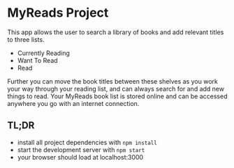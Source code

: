 # MyReads Project

This app allows the user to search a library of books and add relevant titles to three lists.

- Currently Reading
- Want To Read
- Read

Further you can move the book titles between these shelves as you work your way through your reading list, and can always search for and add new things to read.
Your MyReads book list is stored online and can be accessed anywhere you go with an internet connection.

## TL;DR

* install all project dependencies with `npm install`
* start the development server with `npm start`
* your browser should load at localhost:3000